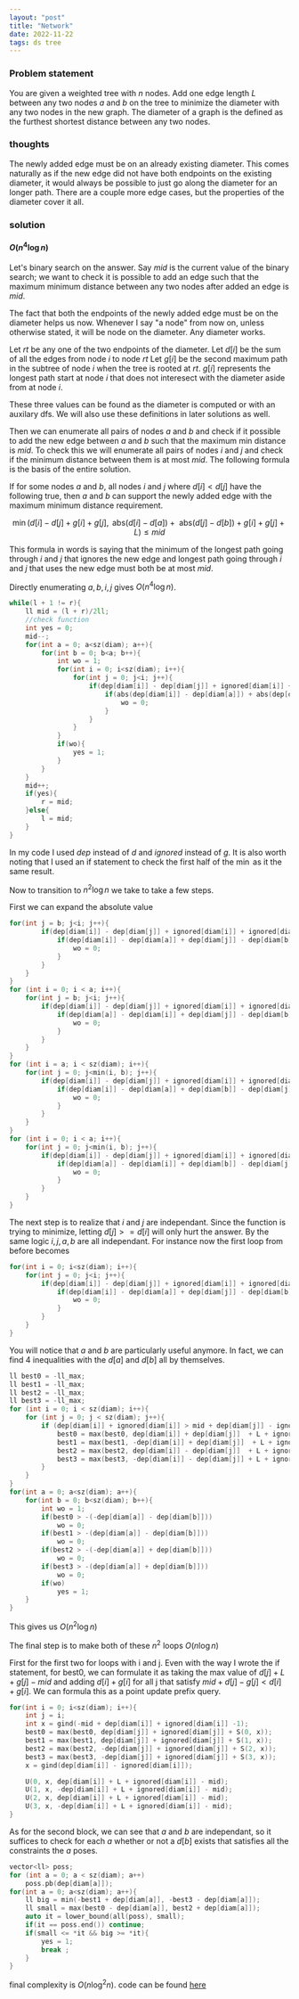 ```yaml
---
layout: "post"
title: "Network"
date: 2022-11-22
tags: ds tree
---
```


### Problem statement
You are given a weighted tree with $n$ nodes. Add one edge length $L$ between any two nodes $a$ and $b$ on the tree to minimize the diameter with any two nodes in the new graph. The diameter of a graph is the defined as the furthest shortest distance between any two nodes.


### thoughts
The newly added edge must be on an already existing diameter. This comes naturally as if the new edge did not have both endpoints on the existing diameter, it would always be possible to just go along the diameter for an longer path. There are a couple more edge cases, but the properties of the diameter cover it all.


### solution

#### $O(n^4 \log n)$
Let's binary search on the answer. Say $mid$ is the current value of the binary search; we want to check it is possible to add an edge such that the maximum minimum distance between any two nodes after added an edge is $mid$. 

The fact that both the endpoints of the newly added edge must be on the diameter helps us now. Whenever I say "a node" from now on, unless otherwise stated, it will be node on the diameter. Any diameter works.

Let $rt$ be any one of the two endpoints of the diameter.
Let $d[i]$ be the sum of all the edges from node $i$ to node $rt$
Let $g[i]$ be the second maximum path in the subtree of node $i$ when the tree is rooted at $rt$. $g[i]$ represents the longest path start at node $i$ that does not interesect with the diameter aside from at node $i$.

These three values can be found as the diameter is computed or with an auxilary dfs. We will also use these definitions in later solutions as well.


Then we can enumerate all pairs of nodes $a$ and $b$ and check if it possible to add the new edge between $a$ and $b$ such that the maximum min distance is $mid$. To check this we will enumerate all pairs of nodes $i$ and $j$ and check if the minimum distance between them is at most $mid$. The following formula is the basis of the entire solution.

If for some nodes $a$ and $b$, all nodes $i$ and $j$ where $d[i] < d[j]$ have the following true, then $a$ and $b$ can support the newly added edge with the maximum minimum distance requirement.

$$
\min({d[i] - d[j] + g[i] + g[j]},\text{ abs}(d[i] - d[a]) + \text{ abs}(d[j] - d[b]) + g[i] + g[j] + L) \leq mid
$$

This formula in words is saying that the minimum of the longest path going through $i$ and $j$ that ignores the new edge and longest path going through $i$ and $j$ that uses the new edge must both be at most $mid$.

Directly enumerating $a, b, i, j$ gives $O(n^4 \log n)$.

```cpp
while(l + 1 != r){
	ll mid = (l + r)/2ll;
	//check function
	int yes = 0;
	mid--;
	for(int a = 0; a<sz(diam); a++){
		for(int b = 0; b<a; b++){
			int wo = 1;
			for(int i = 0; i<sz(diam); i++){	
				for(int j = 0; j<i; j++){
					if(dep[diam[i]] - dep[diam[j]] + ignored[diam[i]] + ignored[diam[j]] > mid){
						if(abs(dep[diam[i]] - dep[diam[a]]) + abs(dep[diam[j]] - dep[diam[b]]) + L + ignored[diam[i]] + ignored[diam[j]] > mid){
							wo = 0;
						}
					}	
				}
			}
			if(wo){
				yes = 1;
			}
		}
	}
	mid++;
	if(yes){
		r = mid;
	}else{
		l = mid;
	}
}	
```
In my code I used $dep$ instead of $d$ and $ignored$ instead of $g$. It is also worth noting that I used an if statement to check the first half of the $\min$ as it the same result.

Now to transition to $n^2 \log n$ we take to take a few steps.

First we can expand the absolute value
```cpp
for(int j = b; j<i; j++){
		if(dep[diam[i]] - dep[diam[j]] + ignored[diam[i]] + ignored[diam[j]] > mid){
			if(dep[diam[i]] - dep[diam[a]] + dep[diam[j]] - dep[diam[b]] + L + ignored[diam[i]] + ignored[diam[j]] > mid){
				wo = 0;
			}
		}	
	}
}
for (int i = 0; i < a; i++){
	for(int j = b; j<i; j++){
		if(dep[diam[i]] - dep[diam[j]] + ignored[diam[i]] + ignored[diam[j]] > mid){
			if(dep[diam[a]] - dep[diam[i]] + dep[diam[j]] - dep[diam[b]] + L + ignored[diam[i]] + ignored[diam[j]] > mid){
				wo = 0;
			}
		}	
	}
}
for (int i = a; i < sz(diam); i++){
	for(int j = 0; j<min(i, b); j++){
		if(dep[diam[i]] - dep[diam[j]] + ignored[diam[i]] + ignored[diam[j]] > mid){
			if(dep[diam[i]] - dep[diam[a]] + dep[diam[b]] - dep[diam[j]] + L + ignored[diam[i]] + ignored[diam[j]] > mid){
				wo = 0;
			}
		}	
	}
}
for (int i = 0; i < a; i++){
	for(int j = 0; j<min(i, b); j++){
		if(dep[diam[i]] - dep[diam[j]] + ignored[diam[i]] + ignored[diam[j]] > mid){
			if(dep[diam[a]] - dep[diam[i]] + dep[diam[b]] - dep[diam[j]] + L + ignored[diam[i]] + ignored[diam[j]] > mid){
				wo = 0;
			}
		}	
	}
}
```

The next step is to realize that $i$ and $j$ are independant. Since the function is trying to minimize, letting $d[j] >= d[i]$ will only hurt the answer. By the same logic $i, j, a, b$ are all independant. For instance now the first loop from before becomes

```cpp
for(int i = 0; i<sz(diam); i++){
	for(int j = 0; j<i; j++){
		if(dep[diam[i]] - dep[diam[j]] + ignored[diam[i]] + ignored[diam[j]] > mid){
			if(dep[diam[i]] - dep[diam[a]] + dep[diam[j]] - dep[diam[b]] + L + ignored[diam[i]] + ignored[diam[j]] > mid){
				wo = 0;
			}
		}	
	}
}
```

You will notice that $a$ and $b$ are particularly useful anymore. In fact, we can find 4 inequalities with the $d[a]$ and $d[b]$ all by themselves. 

```cpp
ll best0 = -ll_max;
ll best1 = -ll_max;
ll best2 = -ll_max;
ll best3 = -ll_max;
for (int i = 0; i < sz(diam); i++){
	for (int j = 0; j < sz(diam); j++){
		if (dep[diam[i]] + ignored[diam[i]] > mid + dep[diam[j]] - ignored[diam[j]]){
			best0 = max(best0, dep[diam[i]] + dep[diam[j]]  + L + ignored[diam[i]] + ignored[diam[j]] - mid);
			best1 = max(best1, -dep[diam[i]] + dep[diam[j]]  + L + ignored[diam[i]] + ignored[diam[j]] - mid);
			best2 = max(best2, dep[diam[i]] - dep[diam[j]]  + L + ignored[diam[i]] + ignored[diam[j]] - mid);
			best3 = max(best3, -dep[diam[i]] - dep[diam[j]] + L + ignored[diam[i]] + ignored[diam[j]] - mid);
		}
	}
}
for(int a = 0; a<sz(diam); a++){
	for(int b = 0; b<sz(diam); b++){
		int wo = 1;
		if(best0 > -(-dep[diam[a]] - dep[diam[b]]))
			wo = 0;	
		if(best1 > -(dep[diam[a]] - dep[diam[b]]))
			wo = 0;
		if(best2 > -(-dep[diam[a]] + dep[diam[b]]))
			wo = 0;
		if(best3 > -(dep[diam[a]] + dep[diam[b]]))
			wo = 0;
		if(wo)
			yes = 1;
	}
}
```

This gives us $O(n^2 \log n)$

The final step is to make both of these $n^2$ loops $O(n \log n)$

First for the first two for loops with i and j. Even with the way I wrote the if statement, for $\text{best0}$, we can formulate it as taking the max value of $d[j] + L + g[j] - mid$ and adding $d[i] + g[i]$ for all j that satisfy $mid + d[j] - g[j] < d[i] + g[i]$. We can formula this as a point update prefix query.

```cpp
for(int i = 0; i<sz(diam); i++){
	int j = i;
	int x = gind(-mid + dep[diam[i]] + ignored[diam[i]] -1);
	best0 = max(best0, dep[diam[j]] + ignored[diam[j]] + S(0, x));
	best1 = max(best1, dep[diam[j]] + ignored[diam[j]] + S(1, x));
	best2 = max(best2, -dep[diam[j]] + ignored[diam[j]] + S(2, x));
	best3 = max(best3, -dep[diam[j]] + ignored[diam[j]] + S(3, x));
	x = gind(dep[diam[i]] - ignored[diam[i]]);

	U(0, x, dep[diam[i]] + L + ignored[diam[i]] - mid);
	U(1, x, -dep[diam[i]] + L + ignored[diam[i]] - mid);
	U(2, x, dep[diam[i]] + L + ignored[diam[i]] - mid);
	U(3, x, -dep[diam[i]] + L + ignored[diam[i]] - mid);
}
```

As for the second block, we can see that $a$ and $b$ are independant, so it suffices to check for each $a$ whether or not a $d[b]$ exists that satisfies all the constraints the $a$ poses.

```cpp
vector<ll> poss;
for (int a = 0; a < sz(diam); a++)
	poss.pb(dep[diam[a]]);
for(int a = 0; a<sz(diam); a++){
	ll big = min(-best1 + dep[diam[a]], -best3 - dep[diam[a]]);
	ll small = max(best0 - dep[diam[a]], best2 + dep[diam[a]]);
	auto it = lower_bound(all(poss), small);
	if(it == poss.end()) continue;
	if(small <= *it && big >= *it){
		yes = 1;
		break ;
	}
}
```



final complexity is $O(n \log^2 n)$. code can be found [here](https://pastebin.com/aBDAp0MG)

